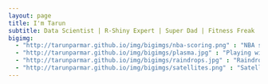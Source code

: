```yaml
---
layout: page
title: I'm Tarun
subtitle: Data Scientist | R-Shiny Expert | Super Dad | Fitness Freak
bigimg: 
  - "http://tarunparmar.github.io/img/bigimgs/nba-scoring.png" : "NBA scoring spots"
  - "http://tarunparmar.github.io/img/bigimgs/plasma.jpg" : "Playing with Plasma"
  - "http://tarunparmar.github.io/img/bigimgs/raindrops.jpg" : "Raindrops"
  - "http://tarunparmar.github.io/img/bigimgs/satellites.png" : "Satellites Orbiting Earth"
---
```


